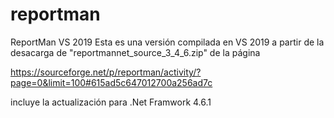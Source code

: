 # reportman
ReportMan VS 2019
Esta es una versión compilada en VS 2019 a partir de la desacarga de "reportmannet_source_3_4_6.zip" de la página

https://sourceforge.net/p/reportman/activity/?page=0&limit=100#615ad5c647012700a256ad7c

incluye la actualización para .Net Framwork 4.6.1

